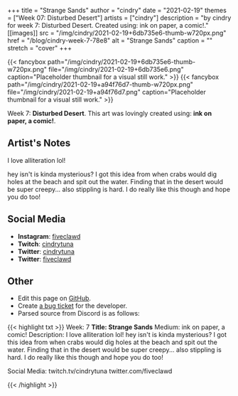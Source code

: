 +++
title =       "Strange Sands"
author =      "cindry"
date =        "2021-02-19"
themes =      ["Week 07: Disturbed Desert"]
artists =     ["cindry"]
description = "by cindry for week 7: Disturbed Desert. Created using: ink on paper,  a comic!."
[[images]]
      src = "/img/cindry/2021-02-19+6db735e6-thumb-w720px.png"
      href = "/blog/cindry-week-7-78e8"
      alt = "Strange Sands"
      caption = ""
      stretch = "cover"
+++

{{< fancybox path="/img/cindry/2021-02-19+6db735e6-thumb-w720px.png" file="/img/cindry/2021-02-19+6db735e6.png" caption="Placeholder thumbnail for a visual still work." >}}
{{< fancybox path="/img/cindry/2021-02-19+a94f76d7-thumb-w720px.png" file="/img/cindry/2021-02-19+a94f76d7.png" caption="Placeholder thumbnail for a visual still work." >}}


Week 7: **Disturbed Desert**. This art was lovingly created using: **ink on paper,  a comic!**.

## Artist's Notes

I love alliteration lol!

hey isn't is kinda mysterious? I got this idea from when crabs would dig holes at the beach and spit out the water. Finding that in the desert would be super creepy... also stippling is hard. I do really like this though and hope you do too!

## Social Media

- **Instagram**: <a href='https://instagram.com/fiveclawd' target='_blank'>fiveclawd</a>
- **Twitch**: <a href='https://twitch.tv/cindrytuna' target='_blank'>cindrytuna</a>
- **Twitter**: <a href='https://twitter.com/cindrytuna' target='_blank'>cindrytuna</a>
- **Twitter**: <a href='https://twitter.com/fiveclawd' target='_blank'>fiveclawd</a>

## Other

- Edit this page on [GitHub](https://github.com/teaminkling/web-refresh/edit/main/content/blog/cindry-week-7-78e8.md).
- Create [a bug ticket](https://github.com/teaminkling/web-refresh/issues/new?assignees=&labels=bug&template=problem-report.md&title=) for the developer.
- Parsed source from Discord is as follows:

{{< highlight txt >}}
Week: 7
**Title:  Strange Sands**
Medium: ink on paper,  a comic!
Description: I love alliteration lol!
hey isn't is kinda mysterious? I got this idea from when crabs would dig holes at the beach and spit out the water. Finding that in the desert would be super creepy... also stippling is hard. I do really like this though and hope you do too!

Social Media: twitch.tv/cindrytuna twitter.com/fiveclawd




{{< /highlight >}}